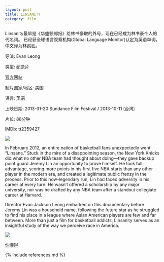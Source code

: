 ```yaml
---
layout: post
title: LINSANITY
category: film
---
```


Linsanity最早是《华盛顿邮报》给林书豪取的外号，现在已经成为林书豪个人的代名词。
已经获全球语言观察机构(Global Language Monitor)认定为英语单词，中文译为林疯狂。

导演: Evan Leong

类型: 纪录片

[官方网站](www.linsanitythemovie.com)

制片国家/地区: 美国

语言: 英语

上映日期: 2013-01-20 Sundance Film Festival / 2013-10-11 (台湾)

片长: 88分钟

IMDb: tt2359427

<img style="text-align:center" src="http://oriyao.oss-cn-hangzhou.aliyuncs.com/website/movie/linsanity%20%282%29.jpg">

In February 2012, an entire nation of basketball fans unexpectedly went “Linsane.” Stuck in the mire of a disappointing season, the New York Knicks did what no other NBA team had thought about doing—they gave backup point guard Jeremy Lin an opportunity to prove himself. He took full advantage, scoring more points in his first five NBA starts than any other player in the modern era, and created a legitimate public frenzy in the process. Prior to this now-legendary run, Lin had faced adversity in his career at every turn. He wasn’t offered a scholarship by any major university, nor was he drafted by any NBA team after a standout collegiate career at Harvard.

Director Evan Jackson Leong embarked on this documentary before Jeremy Lin was a household name, following the future star as he struggled to find his place in a league where Asian American players are few and far between. More than just a film for basketball addicts, Linsanity serves as an insightful study of the way we perceive race in America.

<img style="text-align:center" src="http://oriyao.oss-cn-hangzhou.aliyuncs.com/website/movie/linsanity%20%281%29.jpg">

[你懂得](http://pan.baidu.com/s/1y2Fwb)

{% include references.md %}